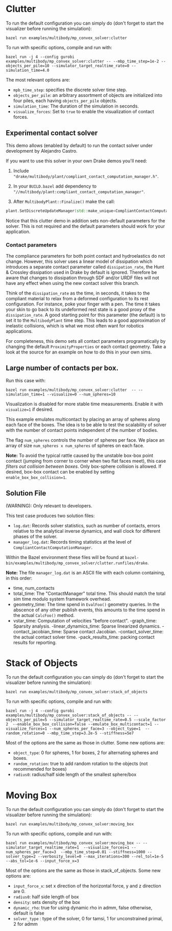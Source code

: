 # Clutter

To run the default configuration you can simply do (don't forget to start the
visualizer before running the simulation):
```
bazel run examples/multibody/mp_convex_solver:clutter
```

To run with specific options, compile and run with:
```
bazel run -j 4 --config gurobi examples/multibody/mp_convex_solver:clutter -- --mbp_time_step=1e-2 --objects_per_pile=10 --simulator_target_realtime_rate=0 --simulation_time=4.0
```

The most relevant options are:
- `mpb_time_step`: specifies the discrete solver time step.
- `objects_per_pile`: an arbitrary assortment of objects are initialized into
  four piles, each having `objects_per_pile` objects.
- `simulation_time`: The duration of the simulation in seconds.
- `visualize_forces`: Set to `true` to enable the visualization of contact forces.

## Experimental contact solver

This demo allows (enabled by default) to run the contact solver under
development by Alejandro Castro.

If you want to use this solver in your own Drake demos you'll need:

1. Include `"drake/multibody/plant/compliant_contact_computation_manager.h"`.

2. In your `BUILD.bazel` add dependency to `"//multibody/plant:compliant_contact_computation_manager"`.

3. After `MultibodyPlant::Finalize()` make the call:
```c++
plant.SetDiscreteUpdateManager(std::make_unique<CompliantContactComputationManager<double>>());
```

Notice that this clutter demo in addition sets non-default parameters for the
solver. This is not required and the default parameters should work for your
application.

### Contact parameters

The compliance parameters for both point contact and hydroelastics do not
change. However, this solver uses a linear model of dissipation which introduces
a separate contact parameter called `dissipation_rate`, the Hunt & Crossley
dissipation used in Drake by default is ignored. Therefore be aware that changes
to dissipation through SDF and/or URDF files will not have any effect when using
the new contact solver this branch.

Think of the `dissipation_rate` as the time, in seconds, it takes to the
compliant material to relax from a deformed configuration to its rest
configuration. For instance, poke your finger with a pen. The time it takes your
skin to go back to its undeformed rest state is a good proxy of the
`dissipation_rate`. A good starting point for this parameter (the default) is to
set it to the `MultibodyPlant` time step. This leads to a good approximation of
inelastic collisions, which is what we most often want for robotics
applications.

For completeness, this demo sets all contact parameters programatically by
changing the default `ProximityProperties` or each contact geometry. Take a look
at the source for an example on how to do this in your own sims.

## Large number of contacts per box.
Run this case with:
```
bazel run examples/multibody/mp_convex_solver:clutter  -- --simulation_time=1 --visualize=0 --num_spheres=10
```
Visualization is disabled for more stable time measurements. Enable it with
`visualize=1` if desired.

This example emulates multicontact by placing an array of spheres along each
face of the boxes. The idea is to be able to test the scalability of solver with
the number of contact points independent of the number of bodies.

The flag `num_spheres` controls the number of spheres per face. We place an
array of size `num_spheres x num_spheres` of spheres on each face.

**Note:** To avoid the typical rattle caused by the unstable box-box point
contact (jumping from corner to corner when two flat faces meet), this case
*filters out collision between boxes*. Only box-sphere collision is allowed. If
desired, box-box contact can be enabled by setting `enable_box_box_collision=1`.

## Solution File

(WARNING): Only relevant to developers.

This test case produces two solution files:
- `log.dat`: Records solver statistics, such as number of contacts, errors
  relative to the analytical inverse dynamics, and wall clock for different
  phases of the solver.
- `manager_log.dat`: Records timing statistics at the level of
  `CompliantContactComputationManager`.  

Within the Bazel environment these files will be found at
`bazel-bin/examples/multibody/mp_convex_solver/clutter.runfiles/drake`.

**Note:**
The file `manager_log.dat` is an ASCII file with each column containing, in this
order:
 - time, num_contacts 
 - total_time: The "ContactManager" total time. This should match the total sim
   time modulo system framework overhead.
 - geometry_time: The time spend in `EvalFoo()` geometry queries. In the
   abscence of any other publish events, this amounts to the time spend in the
   actual `CalcFoo()` method.
 - vstar_time: Computation of velocities "before contact". -graph_time: Sparsity
   analysis. -linear_dynamics_time: Sparse linearized dynamics.
   -contact_jacobian_time: Sparse contact Jacobian. -contact_solver_time: the
   actual contact solver time. -pack_results_time: packing contact results for
   reporting.

# Stack of Objects

To run the default configuration you can simply do (don't forget to start the
visualizer before running the simulation):
```
bazel run examples/multibody/mp_convex_solver:stack_of_objects
```

To run with specific options, compile and run with:
```
bazel run -j 4 --config gurobi examples/multibody/mp_convex_solver:stack_of_objects -- --objects_per_pile=5 --simulator_target_realtime_rate=0.5 --scale_factor 2  --enable_box_box_collision=false --emulate_box_multicontact=1 --visualize_forces=1 --num_spheres_per_face=3 --object_type=1  --random_rotation=0 --mbp_time_step=3.2e-5 --stiffness=5e7
```
Most of the options are the same as those in clutter. Some new options are:
- `object_type`: 0 for spheres, 1 for boxes, 2 for alternating spheres and boxes. 
- `random_rotation`: true to add random rotation to the objects (not recommended for boxes)
- `radius0`: radius/half side length of the smallest sphere/box

# Moving Box

To run the default configuration you can simply do (don't forget to start the
visualizer before running the simulation):
```
bazel run examples/multibody/mp_convex_solver:moving_box
```

To run with specific options, compile and run with:
```
bazel run examples/multibody/mp_convex_solver:moving_box -- --simulator_target_realtime_rate=1  --visualize_forces=1 --num_spheres_per_face=3  --mbp_time_step=0.01 --stiffness=1000 --solver_type=2 --verbosity_level=0 --max_iterations=300 --rel_tol=1e-5 --abs_tol=1e-6 --input_force_x=3 
```
Most of the options are the same as those in stack_of_objects. Some new options are:
- `input_force_x`: set x direction of the horizontal force, y and z direction are 0.  
- `radius0`: half side length of box
- `density`: sets density of the box
- `dynamic_rho`: true for using dynamic rho in admm, false otherwise, default is false
- `solver_type` : type of the solver, 0 for tamsi, 1 for unconstrained primal, 2 for admm

